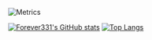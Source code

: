 ![Metrics](https://metrics.lecoq.io/Forever331?template=classic&config.timezone=Asia%2FShanghai)

[![Forever331's GitHub stats](https://github-readme-stats.vercel.app/api?username=Forever331&show_icons=true&theme=swift)](https://github.com/anuraghazra/github-readme-stats)
[![Top Langs](https://github-readme-stats.vercel.app/api/top-langs/?username=Forever331)](https://github.com/anuraghazra/github-readme-stats)
